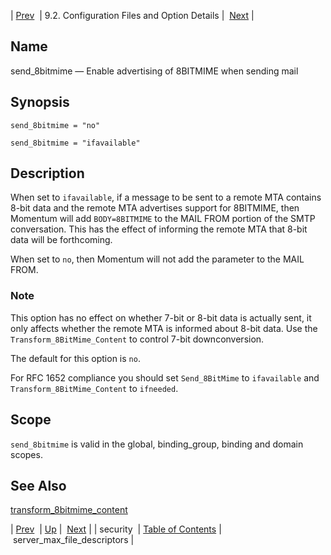 | [Prev](conf.ref.security)  | 9.2. Configuration Files and Option Details |  [Next](conf.ref.server_max_file_descriptors.php) |

<a name="conf.ref.send_8bitmime"></a>
## Name

send_8bitmime — Enable advertising of 8BITMIME when sending mail

## Synopsis

`send_8bitmime = "no"`

`send_8bitmime = "ifavailable"`

<a name="idp11658304"></a>
## Description

When set to `ifavailable`, if a message to be sent to a remote MTA contains 8-bit data and the remote MTA advertises support for 8BITMIME, then Momentum will add `BODY=8BITMIME` to the MAIL FROM portion of the SMTP conversation. This has the effect of informing the remote MTA that 8-bit data will be forthcoming.

When set to `no`, then Momentum will not add the parameter to the MAIL FROM.

### Note

This option has no effect on whether 7-bit or 8-bit data is actually sent, it only affects whether the remote MTA is informed about 8-bit data. Use the `Transform_8BitMime_Content` to control 7-bit downconversion.

The default for this option is `no`.

For RFC 1652 compliance you should set `Send_8BitMime` to `ifavailable` and `Transform_8BitMime_Content` to `ifneeded`.

<a name="idp11666880"></a>
## Scope

`send_8bitmime` is valid in the global, binding_group, binding and domain scopes.

<a name="idp11668960"></a>
## See Also

[transform_8bitmime_content](conf.ref.transform_8bitmime_content "transform_8bitmime_content")

| [Prev](conf.ref.security)  | [Up](conf.ref.files.php) |  [Next](conf.ref.server_max_file_descriptors.php) |
| security  | [Table of Contents](index) |  server_max_file_descriptors |
